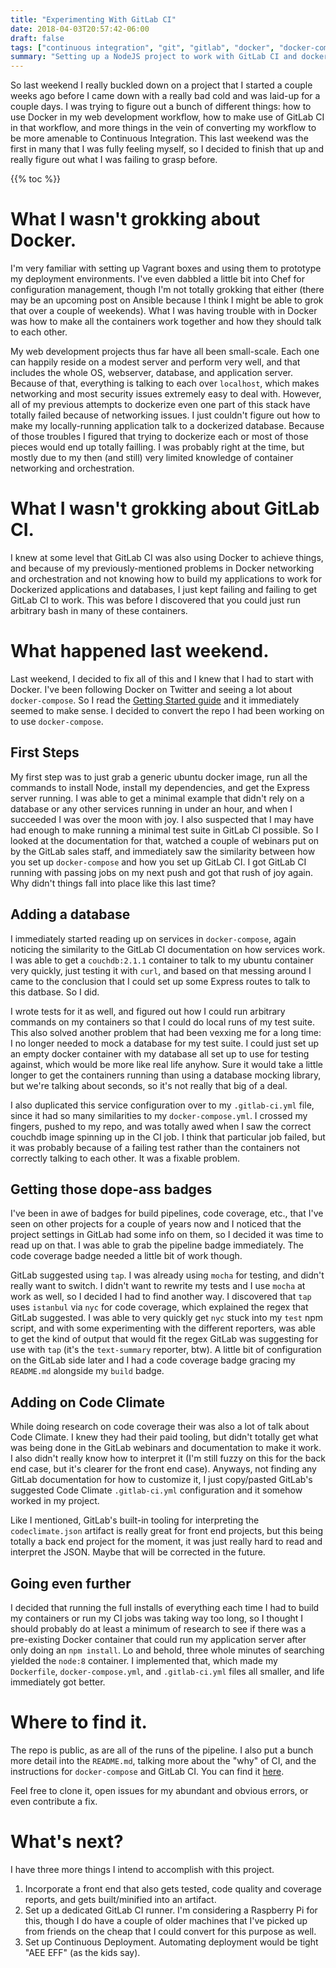 ```yaml
---
title: "Experimenting With GitLab CI"
date: 2018-04-03T20:57:42-06:00
draft: false
tags: ["continuous integration", "git", "gitlab", "docker", "docker-compose"]
summary: "Setting up a NodeJS project to work with GitLab CI and docker-compose."
---
```


So last weekend I really buckled down on a project that I started a couple weeks
ago before I came down with a really bad cold and was laid-up for a couple days.
I was trying to figure out a bunch of different things: how to use Docker in my
web development workflow, how to make use of GitLab CI in that workflow, and
more things in the vein of converting my workflow to be more amenable to Continuous
Integration.
This last weekend was the first in many that I was fully feeling myself, so I
decided to finish that up and really figure out what I was failing to grasp before.

{{% toc %}}

# What I wasn't grokking about Docker.
I'm very familiar with setting up Vagrant boxes and using them to prototype my
deployment environments.
I've even dabbled a little bit into Chef for configuration management, though
I'm not totally grokking that either (there may be an upcoming post on Ansible
because I think I might be able to grok that over a couple of weekends).
What I was having trouble with in Docker was how to make all the containers
work together and how they should talk to each other.

My web development projects thus far have all been small-scale.
Each one can happily reside on a modest server and perform very well, and that
includes the whole OS, webserver, database, and application server.
Because of that, everything is talking to each over `localhost`, which makes
networking and most security issues extremely easy to deal with.
However, all of my previous attempts to dockerize even one part of this stack
have totally failed because of networking issues.
I just couldn't figure out how to make my locally-running application talk to
a dockerized database.
Because of those troubles I figured that trying to dockerize each or most of
those pieces would end up totally failling.
I was probably right at the time, but mostly due to my then (and still) very
limited knowledge of container networking and orchestration.

# What I wasn't grokking about GitLab CI.
I knew at some level that GitLab CI was also using Docker to achieve things,
and because of my previously-mentioned problems in Docker networking and
orchestration and not knowing how to build my applications to work for Dockerized
applications and databases, I just kept failing and failing to get GitLab CI
to work.
This was before I discovered that you could just run arbitrary bash in many of
these containers.

# What happened last weekend.
Last weekend, I decided to fix all of this and I knew that I had to start with
Docker.
I've been following Docker on Twitter and seeing a lot about `docker-compose`.
So I read the [Getting Started guide](https://docs.docker.com/compose/gettingstarted/)
and it immediately seemed to make sense.
I decided to convert the repo I had been working on to use `docker-compose`.

## First Steps
My first step was to just grab a generic ubuntu docker image, run all the commands
to install Node, install my dependencies, and get the Express server running.
I was able to get a minimal example that didn't rely on a database or any other
services running in under an hour, and when I succeeded I was over the moon
with joy.
I also suspected that I may have had enough to make running a minimal test suite
in GitLab CI possible.
So I looked at the documentation for that, watched a couple of webinars put on
by the GitLab sales staff, and immediately saw the similarity between how you
set up `docker-compose` and how you set up GitLab CI.
I got GitLab CI running with passing jobs on my next push and got that rush
of joy again.
Why didn't things fall into place like this last time?

## Adding a database
I immediately started reading up on services in `docker-compose`, again noticing
the similarity to the GitLab CI documentation on how services work.
I was able to get a `couchdb:2.1.1` container to talk to my ubuntu container
very quickly, just testing it with `curl`, and based on that messing around I
came to the conclusion that I could set up some Express routes to talk to this
datbase.
So I did.

I wrote tests for it as well, and figured out how I could run arbitrary commands
on my containers so that I could do local runs of my test suite.
This also solved another problem that had been vexxing me for a long time: I no
longer needed to mock a database for my test suite.
I could just set up an empty docker container with my database all set up to use
for testing against, which would be more like real life anyhow.
Sure it would take a little longer to get the containers running than using a
database mocking library, but we're talking about seconds, so it's not really
that big of a deal.

I also duplicated this service configuration over to my `.gitlab-ci.yml` file,
since it had so many similarities to my `docker-compose.yml`.
I crossed my fingers, pushed to my repo, and was totally awed when I saw the
correct couchdb image spinning up in the CI job.
I think that particular job failed, but it was probably because of a failing
test rather than the containers not correctly talking to each other.
It was a fixable problem.

## Getting those dope-ass badges
I've been in awe of badges for build pipelines, code coverage, etc., that I've
seen on other projects for a couple of years now and I noticed that the project
settings in GitLab had some info on them, so I decided it was time to read up
on that.
I was able to grab the pipeline badge immediately.
The code coverage badge needed a little bit of work though.

GitLab suggested using `tap`.
I was already using `mocha` for testing, and didn't really want to switch.
I didn't want to rewrite my tests and I use `mocha` at work as well, so I
decided I had to find another way.
I discovered that `tap` uses `istanbul` via `nyc` for code coverage, which
explained the regex that GitLab suggested.
I was able to very quickly get `nyc` stuck into my `test` npm script, and
with some experimenting with the different reporters, was able to get the
kind of output that would fit the regex GitLab was suggesting for use with
`tap` (it's the `text-summary` reporter, btw).
A little bit of configuration on the GitLab side later and I had a code
coverage badge gracing my `README.md` alongside my `build` badge.

## Adding on Code Climate
While doing research on code coverage their was also a lot of talk about
Code Climate.
I knew they had their paid tooling, but didn't totally get what was being
done in the GitLab webinars and documentation to make it work.
I also didn't really know how to interpret it (I'm still fuzzy on this for
the back end case, but it's clearer for the front end case).
Anyways, not finding any GitLab documentation for how to customize it,
I just copy/pasted GitLab's suggested Code Climate `.gitlab-ci.yml` configuration
and it somehow worked in my project.

Like I mentioned, GitLab's built-in tooling for interpreting the `codeclimate.json`
artifact is really great for front end projects, but this being totally a
back end project for the moment, it was just really hard to read and interpret
the JSON.
Maybe that will be corrected in the future.

## Going even further
I decided that running the full installs of everything each time I had to build
my containers or run my CI jobs was taking way too long, so I thought I should
probably do at least a minimum of research to see if there was a pre-existing
Docker container that could run my application server after only doing an
`npm install`.
Lo and behold, three whole minutes of searching yielded the `node:8` container.
I implemented that, which made my `Dockerfile`, `docker-compose.yml`, and
`.gitlab-ci.yml` files all smaller, and life immediately got better.

# Where to find it.
The repo is public, as are all of the runs of the pipeline.
I also put a bunch more detail into the `README.md`, talking more about the
"why" of CI, and the instructions for `docker-compose` and GitLab CI.
You can find it [here](https://gitlab.com/jeremy.jackson/experimenting-with-cicd).

Feel free to clone it, open issues for my abundant and obvious errors,
or even contribute a fix.

# What's next?
I have three more things I intend to accomplish with this project.

1. Incorporate a front end that also gets tested, code quality and coverage reports,
and gets built/minified into an artifact.
2. Set up a dedicated GitLab CI runner. I'm considering a Raspberry Pi for this, though I do
have a couple of older machines that I've picked up from friends on the cheap that I
could convert for this purpose as well.
3. Set up Continuous Deployment. Automating deployment would be tight "AEE EFF" (as the
kids say).
